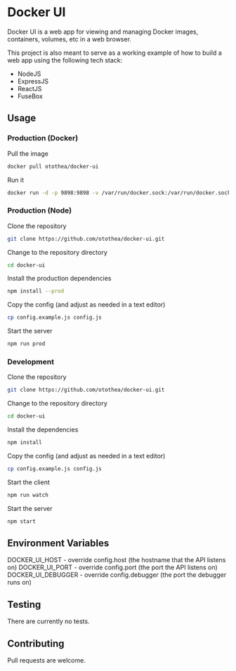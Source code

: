 # Docker UI

Docker UI is a web app for viewing and managing Docker images, containers, volumes, etc in a web browser.

This project is also meant to serve as a working example of how to build a web app using the following tech stack:

- NodeJS
- ExpressJS
- ReactJS
- FuseBox

## Usage

### Production (Docker)

Pull the image

```bash
docker pull otothea/docker-ui
```

Run it

```bash
docker run -d -p 9898:9898 -v /var/run/docker.sock:/var/run/docker.sock --name docker-ui otothea/docker-ui
```

### Production (Node)

Clone the repository

```bash
git clone https://github.com/otothea/docker-ui.git
```

Change to the repository directory

```bash
cd docker-ui
```

Install the production dependencies

```bash
npm install --prod
```

Copy the config (and adjust as needed in a text editor)

```bash
cp config.example.js config.js
```

Start the server

```bash
npm run prod
```

### Development

Clone the repository

```bash
git clone https://github.com/otothea/docker-ui.git
```

Change to the repository directory

```bash
cd docker-ui
```

Install the dependencies 

```bash
npm install
```

Copy the config (and adjust as needed in a text editor)

```bash
cp config.example.js config.js
```

Start the client

```bash
npm run watch
```

Start the server

```bash
npm start
```

## Environment Variables

DOCKER_UI_HOST     - override config.host (the hostname that the API listens on)
DOCKER_UI_PORT     - override config.port (the port the API listens on)
DOCKER_UI_DEBUGGER - override config.debugger (the port the debugger runs on)

## Testing

There are currently no tests.

## Contributing

Pull requests are welcome.
